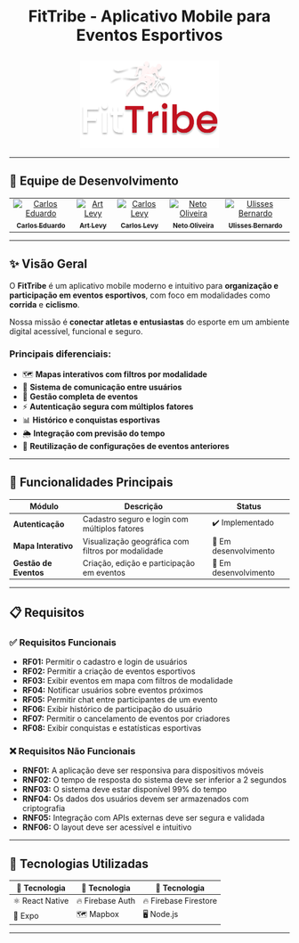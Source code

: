 # <p align="center">FitTribe - Aplicativo Mobile para Eventos Esportivos</p>

<p align="center">
  <img src="./assets/logo-FitTribe.png" alt="Logo do Projeto FitTribe" width="250"/>
</p>

---

## 👥 Equipe de Desenvolvimento

<table align="center">
  <tr>
    <td align="center">
      <a href="https://github.com/carloseduardo-rocha">
        <img src="https://avatars.githubusercontent.com/u/154270394?v=4" width="100px;" alt="Carlos Eduardo"/><br />
        <sub><b>Carlos Eduardo</b></sub>
      </a>
    </td>
    <td align="center">
      <a href="https://github.com/ArtLevy">
        <img src="https://github.com/ArtLevy.png" width="100px;" alt="Art Levy"/><br />
        <sub><b>Art Levy</b></sub>
      </a>
    </td>
    <td align="center">
      <a href="https://github.com/CarlosLevyM">
        <img src="https://github.com/CarlosLevyM.png" width="100px;" alt="Carlos Levy"/><br />
        <sub><b>Carlos Levy</b></sub>
      </a>
    </td>
    <td align="center">
      <a href="https://github.com/oliveriraneto">
        <img src="https://github.com/oliveriraneto.png" width="100px;" alt="Neto Oliveira"/><br />
        <sub><b>Neto Oliveira</b></sub>
      </a>
    </td>
    <td align="center">
      <a href="https://github.com/UlissesBernardo">
        <img src="https://github.com/UlissesBernardo.png" width="100px;" alt="Ulisses Bernardo"/><br />
        <sub><b>Ulisses Bernardo</b></sub>
      </a>
    </td>
  </tr>
</table>

---

## ✨ Visão Geral

O **FitTribe** é um aplicativo mobile moderno e intuitivo para **organização e participação em eventos esportivos**, com foco em modalidades como **corrida** e **ciclismo**.

Nossa missão é **conectar atletas e entusiastas** do esporte em um ambiente digital acessível, funcional e seguro.

### Principais diferenciais:
- 🗺️ **Mapas interativos com filtros por modalidade**  
- 💬 **Sistema de comunicação entre usuários**  
- 📅 **Gestão completa de eventos**  
- ⚡ **Autenticação segura com múltiplos fatores**  
- 📊 **Histórico e conquistas esportivas**  
- 🌦️ **Integração com previsão do tempo**  
- 🔄 **Reutilização de configurações de eventos anteriores**

---

## 🚀 Funcionalidades Principais

| Módulo                 | Descrição                                          | Status                 |
|-------------------------|----------------------------------------------------|-------------------------|
| **Autenticação**        | Cadastro seguro e login com múltiplos fatores      | ✔️ Implementado          |
| **Mapa Interativo**     | Visualização geográfica com filtros por modalidade | 🚧 Em desenvolvimento    |
| **Gestão de Eventos**   | Criação, edição e participação em eventos          | 🚧 Em desenvolvimento    |

---

## 📋 Requisitos

### ✅ Requisitos Funcionais

- **RF01:** Permitir o cadastro e login de usuários  
- **RF02:** Permitir a criação de eventos esportivos  
- **RF03:** Exibir eventos em mapa com filtros de modalidade  
- **RF04:** Notificar usuários sobre eventos próximos  
- **RF05:** Permitir chat entre participantes de um evento  
- **RF06:** Exibir histórico de participação do usuário  
- **RF07:** Permitir o cancelamento de eventos por criadores  
- **RF08:** Exibir conquistas e estatísticas esportivas  

### ❌ Requisitos Não Funcionais

- **RNF01:** A aplicação deve ser responsiva para dispositivos móveis  
- **RNF02:** O tempo de resposta do sistema deve ser inferior a 2 segundos  
- **RNF03:** O sistema deve estar disponível 99% do tempo  
- **RNF04:** Os dados dos usuários devem ser armazenados com criptografia  
- **RNF05:** Integração com APIs externas deve ser segura e validada  
- **RNF06:** O layout deve ser acessível e intuitivo  

---

## 📱 Tecnologias Utilizadas

| 🚀 Tecnologia      | 🚀 Tecnologia        | 🚀 Tecnologia        |
|--------------------|----------------------|----------------------|
| ⚛️ React Native    | 🔥 Firebase Auth      | 🔥 Firebase Firestore |
| 📱 Expo            | 🗺️ Mapbox             | 🖥️ Node.js            |

---
